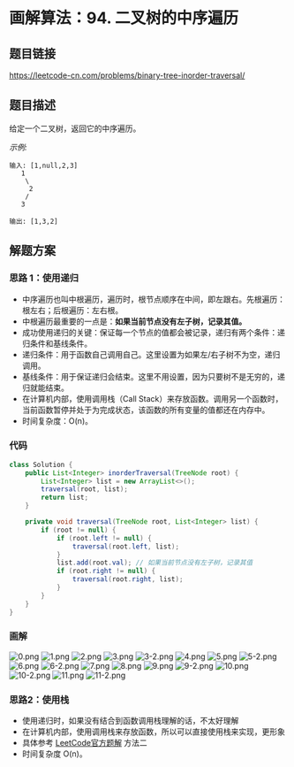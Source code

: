 # 画解算法：94. 二叉树的中序遍历
## 题目链接
https://leetcode-cn.com/problems/binary-tree-inorder-traversal/
## 题目描述
给定一个二叉树，返回它的中序遍历。

*示例:*
```
输入: [1,null,2,3]
   1
    \
     2
    /
   3
 
输出: [1,3,2]
```
## 解题方案

### 思路 1：使用递归
* 中序遍历也叫中根遍历，遍历时，根节点顺序在中间，即左跟右。先根遍历：根左右；后根遍历：左右根。
* 中根遍历最重要的一点是：**如果当前节点没有左子树，记录其值。**
* 成功使用递归的关键：保证每一个节点的值都会被记录，递归有两个条件：递归条件和基线条件。
* 递归条件：用于函数自己调用自己。这里设置为如果左/右子树不为空，递归调用。
* 基线条件：用于保证递归会结束。这里不用设置，因为只要树不是无穷的，递归就能结束。
* 在计算机内部，使用调用栈（Call Stack）来存放函数。调用另一个函数时，当前函数暂停并处于为完成状态，该函数的所有变量的值都还在内存中。
* 时间复杂度：O(n)。

<!--more-->
### 代码
```Java
class Solution {
    public List<Integer> inorderTraversal(TreeNode root) {
        List<Integer> list = new ArrayList<>();
        traversal(root, list);
        return list;
    }

    private void traversal(TreeNode root, List<Integer> list) {
        if (root != null) {
            if (root.left != null) {
                traversal(root.left, list);
            }
            list.add(root.val); // 如果当前节点没有左子树，记录其值
            if (root.right != null) {
                traversal(root.right, list);
            }
        }
    }
}
```
### 画解

![0.png](https://i.loli.net/2019/07/31/5d4118fb88ca369094.png)
![1.png](https://i.loli.net/2019/07/31/5d414580b362b19968.png)
![2.png](https://i.loli.net/2019/07/31/5d414580c348999745.png)
![3.png](https://i.loli.net/2019/07/31/5d4145811d36261783.png)
![3-2.png](https://i.loli.net/2019/07/31/5d414581400b071425.png)
![4.png](https://i.loli.net/2019/07/31/5d41458137c4f81330.png)
![5.png](https://i.loli.net/2019/07/31/5d4145812b16e80085.png)
![5-2.png](https://i.loli.net/2019/07/31/5d4145812170644202.png)
![6.png](https://i.loli.net/2019/07/31/5d411826130ee29257.png)
![6-2.png](https://i.loli.net/2019/07/31/5d41463a0026d65775.png)
![7.png](https://i.loli.net/2019/07/31/5d4117312f45789178.png)
![8.png](https://i.loli.net/2019/07/31/5d4117318c87d83044.png)
![9.png](https://i.loli.net/2019/07/31/5d4117319a98464594.png)
![9-2.png](https://i.loli.net/2019/07/31/5d411731a23da11255.png)
![10.png](https://i.loli.net/2019/07/31/5d411731ce3aa71196.png)
![10-2.png](https://i.loli.net/2019/07/31/5d411731d477540833.png)
![11.png](https://i.loli.net/2019/07/31/5d41173141bc991816.png)
![11-2.png](https://i.loli.net/2019/07/31/5d411731b86dd47320.png)


### 思路2：使用栈
* 使用递归时，如果没有结合到函数调用栈理解的话，不太好理解
* 在计算机内部，使用调用栈来存放函数，所以可以直接使用栈来实现，更形象
* 具体参考 [LeetCode官方题解](https://leetcode-cn.com/problems/binary-tree-inorder-traversal/solution/er-cha-shu-de-zhong-xu-bian-li-by-leetcode/) 方法二
* 时间复杂度 O(n)。

